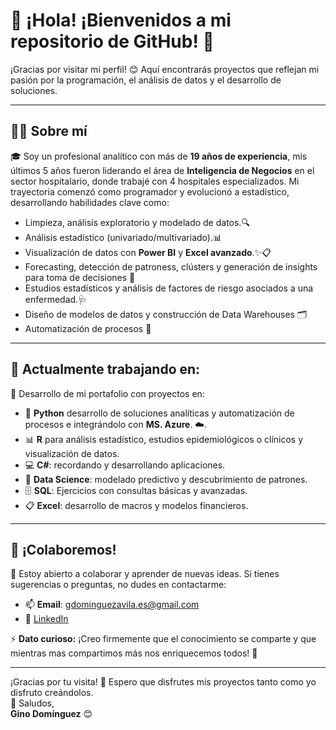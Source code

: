 # 👋 ¡Hola! ¡Bienvenidos a mi repositorio de GitHub! 🌟  

¡Gracias por visitar mi perfil! 😊 Aquí encontrarás proyectos que reflejan mi pasión por la programación, el análisis de datos y el desarrollo de soluciones.  

---

## 👨‍💻 Sobre mí  
🎓 Soy un profesional analítico con más de **19 años de experiencia**, mis últimos 5 años fueron liderando el área de **Inteligencia de Negocios** en el sector hospitalario, donde trabajé con 4 hospitales especializados. Mi trayectoria comenzó como programador y evolucionó a estadístico, desarrollando habilidades clave como:  
- Limpieza, análisis exploratorio y modelado de datos.🔍 
- Análisis estadístico (univariado/multivariado).📊    
- Visualización de datos con **Power BI** y **Excel avanzado**.✨📋   
- Forecasting, detección de patroness, clústers y generación de insights para toma de decisiones 🚀  
- Estudios estadísticos y análisis de factores de riesgo asociados a una enfermedad.🩺
- Diseño de modelos de datos y construcción de Data Warehouses 🗂️
- Automatización de procesos 🤖

---

## 🚀 Actualmente trabajando en:  
🌱 Desarrollo de mi portafolio con proyectos en:  
- 🐍 **Python** desarrollo de soluciones analíticas y automatización de procesos e integrándolo con **MS. Azure**. ☁️.  
- 📊 **R** para análisis estadístico, estudios epidemiológicos o clínicos y visualización de datos.  
- 💻 **C#**: recordando y desarrollando aplicaciones.  
- 🧠 **Data Science**: modelado predictivo y descubrimiento de patrones.  
- 🗄️ **SQL**: Ejercicios con consultas básicas y avanzadas.  
- 📋 **Excel**: desarrollo de macros y modelos financieros.  

---

## 🤝 ¡Colaboremos!  
💬 Estoy abierto a colaborar y aprender de nuevas ideas. Si tienes sugerencias o preguntas, no dudes en contactarme:  
- 📫 **Email**: gdominguezavila.es@gmail.com  
- 💼 [LinkedIn](https://www.linkedin.com/in/gino-dominguez-avila/)  

⚡ **Dato curioso:** ¡Creo firmemente que el conocimiento se comparte y que mientras mas compartimos más nos enriquecemos todos! 🚀

---

¡Gracias por tu visita! 🎉 Espero que disfrutes mis proyectos tanto como yo disfruto creándolos.  
🙌 Saludos,  
**Gino Domínguez** 😊  
